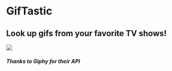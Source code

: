 # GifTastic

## Look up gifs from your favorite TV shows!

![](https://media.giphy.com/media/Myrl3DnFGuuvS/giphy.gif)




##### Thanks to Giphy for their API